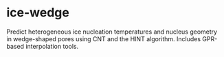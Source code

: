# ice-wedge
Predict heterogeneous ice nucleation temperatures and nucleus geometry in wedge-shaped pores using CNT and the HINT algorithm. Includes GPR-based interpolation tools.
